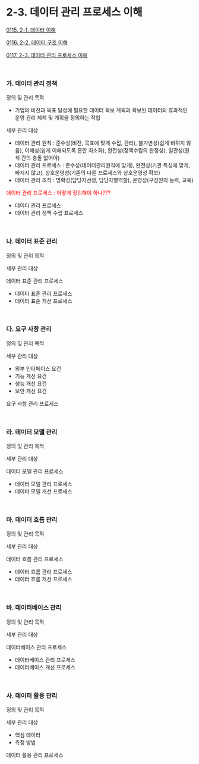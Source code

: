 # 2-3. 데이터 관리 프로세스 이해

<p> <a href="./study_0115.html">0115. 2-1. 데이터 이해</a> </p>
<p> <a href="./study_0116.html">0116. 2-2. 데이터 구조 이해</a> </p>
<p> <a href="./study_0117.html">0117. 2-3. 데이터 관리 프로세스 이해</a> </p>

<br>


### **가. 데이터 관리 정책** 

정의 및 관리 목적
- 기업의 비전과 목표 달성에 필요한 데이터 확보 계획과 확보된 데이터의 효과적인 운영 관리 체계 및 계획을 정의하는 작업

세부 관리 대상
- 데이터 관리 원칙 : 준수성(비전, 목표에 맞게 수집, 관리), 불가변성(쉽게 바뀌지 않음), 이해성(쉽게 이해되도록 혼란 최소화), 완전성(정책수립의 완정성), 일관성(원칙 간의 충돌 없어야)
- 데이터 관리 프로세스 : 준수성(데이터관리원칙에 맞게), 완전성(기관 특성에 맞게, 빠지지 않고), 상호운영성(기존의 다른 프로세스와 상호운영성 확보)
- 데이터 관리 조직 : 명확성(담당자선정, 담당자별역할), 운영성(구성원의 능력, 교육)

<p style="color:red"> 데이터 관리 프로세스 : 어떻게 정의해야 하나???

- 데이터 관리 프로세스
- 데이터 관리 정책 수립 프로세스

<br>


### **나. 데이터 표준 관리** 

정의 및 관리 목적

세부 관리 대상

데이터 표준 관리 프로세스
- 데이터 표준 관리 프로세스
- 데이터 표준 개선 프로세스

<br>


### **다. 요구 사항 관리** 

정의 및 관리 목적

세부 관리 대상
- 외부 인터페이스 요건
- 기능 개선 요건
- 성능 개선 요건
- 보안 개선 요건

요구 사항 관리 프로세스

<br>


### **라. 데이터 모델 관리** 

정의 및 관리 목적

세부 관리 대상

데이터 모델 관리 프로세스
- 데이터 모델 관리 프로세스
- 데이터 모델 개선 프로세스

<br>


### **마. 데이터 흐름 관리** 

정의 및 관리 목적

세부 관리 대상

데이터 흐름 관리 프로세스
- 데이터 흐름 관리 프로세스
- 데이터 흐름 개선 프로세스

<br>


### **바. 데이터베이스 관리** 

정의 및 관리 목적

세부 관리 대상

데이터베이스 관리 프로세스
- 데이터베이스 관리 프로세스
- 데이터베이스 개선 프로세스

<br>


### **사. 데이터 활용 관리** 

정의 및 관리 목적

세부 관리 대상
- 핵심 데이터
- 측정 방법

데이터 활용 관리 프로세스
